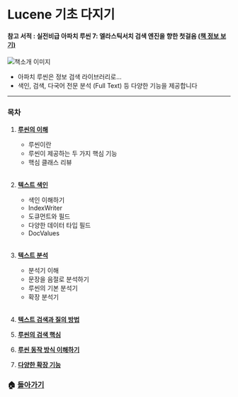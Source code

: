 # Lucene 기초 다지기

#### 참고 서적 : 실전비급 아파치 루씬 7: 엘라스틱서치 검색 엔진을 향한 첫걸음 [(책 정보 보기)](https://book.naver.com/bookdb/book_detail.nhn?bid=14134564)

![책소개 이미지](https://blogfiles.pstatic.net/MjAxOTAzMDRfMjQ4/MDAxNTUxNjU4NjQxMDk3.AkbcOj9lJOfqDQeu7pVK6O6od9dxO2MeyrUj0r-Cc0Ug.Quh93K6j_IMs_NE4XQHZsRbN4YypFhWUcUtgKYM98qYg.JPEG.3457soso/%EC%8A%A4%ED%81%AC%EB%A6%B0%EC%83%B7%2C_2019-03-04_09-14-55.jpg)

- 아파치 루씬은 정보 검색 라이브러리로...
- 색인, 검색, 다국어 전문 분석 (Full Text) 등 다양한 기능을 제공합니다

  

***

### 목차

1. [**루씬의 이해**](https://github.com/3457soso/TIL/blob/master/Lucene/01_Intro.md)
   - 루씬이란
   - 루씬이 제공하는 두 가지 핵심 기능
   - 핵심 클래스 리뷰

   <br>

2. [**텍스트 색인**](https://github.com/3457soso/TIL/blob/master/Lucene/02_index.md)

   - 색인 이해하기
   - IndexWriter
   - 도큐먼트와 필드
   - 다양한 데이터 타입 필드
   - DocValues

   <br>

3. [**텍스트 분석**](https://github.com/3457soso/TIL/blob/master/Lucene/03_analyze.md)

   - 분석기 이해
   - 문장을 음절로 분석하기
   - 루씬의 기본 분석기
   - 확장 분석기

   <br>

4. [**텍스트 검색과 질의 방법**](https://github.com/3457soso/TIL/blob/master/Lucene/04_query.md)

5. [**루씬의 검색 핵심**](https://github.com/3457soso/TIL/blob/master/Lucene/05_core.md)

6. [**루씬 동작 방식 이해하기**](https://github.com/3457soso/TIL/blob/master/Lucene/06_inside.md)

7. [**다양한 확장 기능**](https://github.com/3457soso/TIL/blob/master/Lucene/07_extensions.md)



### :house: [**돌아가기**](https://github.com/3457soso/TIL)
